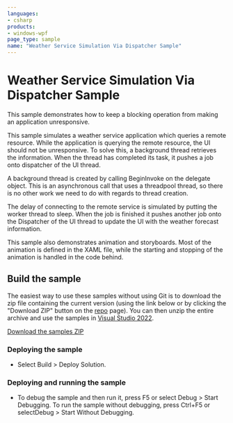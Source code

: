 ```yaml
---
languages:
- csharp
products:
- windows-wpf
page_type: sample
name: "Weather Service Simulation Via Dispatcher Sample"
---
```

# Weather Service Simulation Via Dispatcher Sample
This sample demonstrates how to keep a blocking operation from making an application unresponsive.

This sample simulates a weather service application which queries a remote resource. While the application is querying the remote resource, the UI should not be unresponsive. To solve this, a background thread retrieves the information. When the thread has completed its task, it pushes a job onto dispatcher of the UI thread.

A background thread is created by calling BeginInvoke on the delegate object. This is an asynchronous call that uses a threadpool thread, so there is no other work we need to do with regards to thread creation.

The delay of connecting to the remote service is simulated by putting the worker thread to sleep. When the job is finished it pushes another job onto the Dispatcher of the UI thread to update the UI with the weather forecast information.

This sample also demonstrates animation and storyboards. Most of the animation is defined in the XAML file, while the starting and stopping of the animation is handled in the code behind.

## Build the sample
The easiest way to use these samples without using Git is to download the zip file containing the current version (using the link below or by clicking the "Download ZIP" button on the [repo](https://github.com/microsoft/WPF-Samples?tab=readme-ov-file) page). You can then unzip the entire archive and use the samples in [Visual Studio 2022](https://www.visualstudio.com/wpf-vs).

[Download the samples ZIP](../../archive/main.zip)

### Deploying the sample
- Select Build > Deploy Solution. 

### Deploying and running the sample
- To debug the sample and then run it, press F5 or select Debug >  Start Debugging. To run the sample without debugging, press Ctrl+F5 or selectDebug > Start Without Debugging. 


